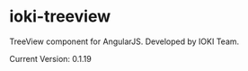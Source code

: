 ioki-treeview
=============

TreeView component for AngularJS. Developed by IOKI Team.

Current Version: 0.1.19